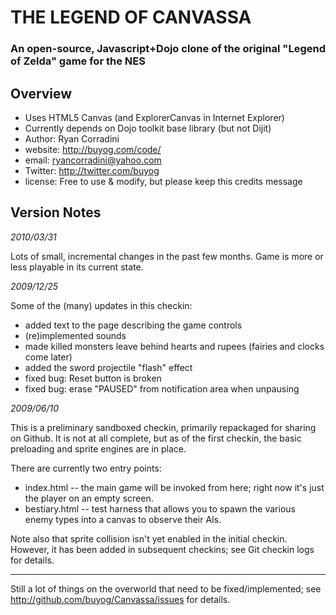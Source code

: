 THE LEGEND OF CANVASSA
======================

### An open-source, Javascript+Dojo clone of the original "Legend of Zelda" game for the NES ###

Overview
--------
* Uses HTML5 Canvas (and ExplorerCanvas in Internet Explorer)
* Currently depends on Dojo toolkit base library (but not Dijit)
* Author: Ryan Corradini
* website: http://buyog.com/code/
* email: ryancorradini@yahoo.com
* Twitter: http://twitter.com/buyog
* license: Free to use & modify, but please keep this credits message


Version Notes
--------------

_2010/03/31_

Lots of small, incremental changes in the past few months. Game is more or less playable in its current state.


_2009/12/25_

Some of the (many) updates in this checkin:
- added text to the page describing the game controls
- (re)implemented sounds
- made killed monsters leave behind hearts and rupees (fairies and clocks come later)
- added the sword projectile "flash" effect
- fixed bug: Reset button is broken
- fixed bug: erase "PAUSED" from notification area when unpausing


_2009/06/10_

This is a preliminary sandboxed checkin, primarily repackaged for sharing on Github.
It is not at all complete, but as of the first checkin, the basic preloading and sprite engines are in place.

There are currently two entry points:
- index.html -- the main game will be invoked from here; right now it's just the player on an empty screen.
- bestiary.html -- test harness that allows you to spawn the various enemy types into a canvas to observe their AIs.

Note also that sprite collision isn't yet enabled in the initial checkin. However, it has been added in subsequent checkins; see Git checkin logs for details.

------------

Still a lot of things on the overworld that need to be fixed/implemented; see http://github.com/buyog/Canvassa/issues for details.
